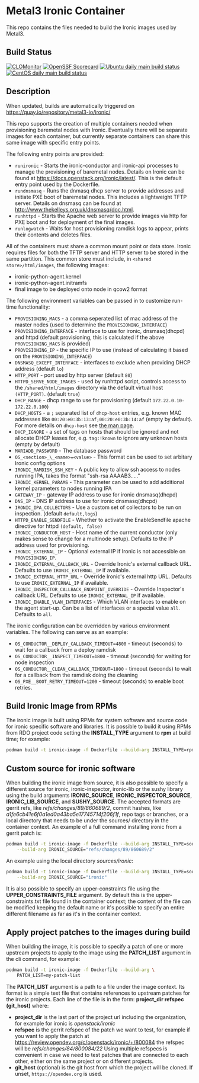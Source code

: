 # Metal3 Ironic Container

This repo contains the files needed to build the Ironic images used by Metal3.

## Build Status

[![CLOMonitor](https://img.shields.io/endpoint?url=https://clomonitor.io/api/projects/cncf/metal3-io/badge)](https://clomonitor.io/projects/cncf/metal3-io)
[![OpenSSF Scorecard](https://api.securityscorecards.dev/projects/github.com/metal3-io/ironic-image/badge)](https://securityscorecards.dev/viewer/?uri=github.com/metal3-io/ironic-image)
[![Ubuntu daily main build status](https://jenkins.nordix.org/buildStatus/icon?job=metal3_daily_main_integration_test_ubuntu&subject=Ubuntu%20daily%20main)](https://jenkins.nordix.org/view/Metal3/job/metal3_daily_main_integration_test_ubuntu/)
[![CentOS daily main build status](https://jenkins.nordix.org/buildStatus/icon?job=metal3_daily_main_integration_test_centos&subject=CentOS%20daily%20main)](https://jenkins.nordix.org/view/Metal3/job/metal3_daily_main_integration_test_centos/)

## Description

When updated, builds are automatically triggered on
<https://quay.io/repository/metal3-io/ironic/>

This repo supports the creation of multiple containers needed when provisioning
baremetal nodes with Ironic. Eventually there will be separate images for each
container, but currently separate containers can share this same image with
specific entry points.

The following entry points are provided:

- `runironic` - Starts the ironic-conductor and ironic-api processes to manage
   the provisioning of baremetal nodes.  Details on Ironic can be found at
   <https://docs.openstack.org/ironic/latest/>.  This is the default entry point
   used by the Dockerfile.
- `rundnsmasq` - Runs the dnmasq dhcp server to provide addresses and initiate
   PXE boot of baremetal nodes.  This includes a lightweight TFTP server.
   Details on dnsmasq can be found at
   <http://www.thekelleys.org.uk/dnsmasq/doc.html>.
- `runhttpd` - Starts the Apache web server to provide images via http for PXE
   boot and for deployment of the final images.
- `runlogwatch` - Waits for host provisioning ramdisk logs to appear, prints
   their contents and deletes files.

All of the containers must share a common mount point or data store.  Ironic
requires files for both the TFTP server and HTTP server to be stored in the same
partition.  This common store must include, in `<shared store>/html/images`,
the following images:

- ironic-python-agent.kernel
- ironic-python-agent.initramfs
- final image to be deployed onto node in qcow2 format

The following environment variables can be passed in to customize run-time
functionality:

- `PROVISIONING_MACS` - a comma seperated list of mac address of the master
   nodes (used to determine the `PROVISIONING_INTERFACE`)
- `PROVISIONING_INTERFACE` - interface to use for ironic, dnsmasq(dhcpd) and
   httpd (default provisioning, this is calculated if the above
   `PROVISIONING_MACS` is provided)
- `PROVISIONING_IP` - the specific IP to use (instead of calculating it based on
  the `PROVISIONING_INTERFACE`)
- `DNSMASQ_EXCEPT_INTERFACE` - interfaces to exclude when providing DHCP address
  (default `lo`)
- `HTTP_PORT` - port used by http server (default `80`)
- `HTTPD_SERVE_NODE_IMAGES` - used by runhttpd script, controls access
   to the `/shared/html/images` directory via the default virtual host
   `(HTTP_PORT)`.  (default `true`)
- `DHCP_RANGE` - dhcp range to use for provisioning (default
   `172.22.0.10-172.22.0.100`)
- `DHCP_HOSTS` - a `;` separated list of `dhcp-host` entries, e.g. known MAC
   addresses like `00:20:e0:3b:13:af;00:20:e0:3b:14:af` (empty by default). For
   more details on `dhcp-host` see
   [the man page](https://thekelleys.org.uk/dnsmasq/docs/dnsmasq-man.html).
- `DHCP_IGNORE` - a set of tags on hosts that should be ignored and not allocate
   DHCP leases for, e.g. `tag:!known` to ignore any unknown hosts (empty by
   default)
- `MARIADB_PASSWORD` - The database password
- `OS_<section>_\_<name>=<value>` - This format can be used to set arbitary
   Ironic config options
- `IRONIC_RAMDISK_SSH_KEY` - A public key to allow ssh access to nodes running
   IPA, takes the format "ssh-rsa AAAAB3....."
- `IRONIC_KERNEL_PARAMS` - This parameter can be used to add additional kernel
   parameters to nodes running IPA
- `GATEWAY_IP` - gateway IP address to use for ironic dnsmasq(dhcpd)
- `DNS_IP` - DNS IP address to use for ironic dnsmasq(dhcpd)
- `IRONIC_IPA_COLLECTORS` - Use a custom set of collectors to be run on
   inspection. (default `default,logs`)
- `HTTPD_ENABLE_SENDFILE` - Whether to activate the EnableSendfile apache
   directive for httpd `(default, false)`
- `IRONIC_CONDUCTOR_HOST` - Host name of the current conductor (only makes
   sense to change for a multinode setup). Defaults to the IP address used
   for provisioning.
- `IRONIC_EXTERNAL_IP` - Optional external IP if Ironic is not accessible on
  `PROVISIONING_IP`.
- `IRONIC_EXTERNAL_CALLBACK_URL` - Override Ironic's external callback URL.
  Defaults to use `IRONIC_EXTERNAL_IP` if available.
- `IRONIC_EXTERNAL_HTTP_URL` - Override Ironic's external http URL. Defaults to
  use `IRONIC_EXTERNAL_IP` if available.
- `IRONIC_INSPECTOR_CALLBACK_ENDPOINT_OVERRIDE` - Override Inspector's callback
  URL. Defaults to use `IRONIC_EXTERNAL_IP` if available.
- `IRONIC_ENABLE_VLAN_INTERFACES` - Which VLAN interfaces to enable on the
  agent start-up. Can be a list of interfaces or a special value `all`.
  Defaults to `all`.

The ironic configuration can be overridden by various environment variables.
The following can serve as an example:

- `OS_CONDUCTOR__DEPLOY_CALLBACK_TIMEOUT=4800` - timeout (seconds) to wait for
   a callback from a deploy ramdisk
- `OS_CONDUCTOR__INSPECT_TIMEOUT=1800` - timeout (seconds) for waiting for node
   inspection
- `OS_CONDUCTOR__CLEAN_CALLBACK_TIMEOUT=1800` - timeout (seconds) to wait for a
   callback from the ramdisk doing the cleaning
- `OS_PXE__BOOT_RETRY_TIMEOUT=1200` - timeout (seconds) to enable boot retries.

## Build Ironic Image from RPMs

The ironic image is built using RPMs for system software and source
code for ironic specific software and libraries.
It is possible to build it using RPMs from RDO project code setting the **INSTALL_TYPE**
argument to **rpm** at build time; for example:

```bash
podman build -t ironic-image -f Dockerfile --build-arg INSTALL_TYPE=rpm
```

## Custom source for ironic software

When building the ironic image from source, it is also possible to specify a
different source for ironic, ironic-inspector, ironic-lib or the sushy library
using the build arguments **IRONIC_SOURCE**, **IRONIC_INSPECTOR_SOURCE**,
**IRONIC_LIB_SOURCE**, and **SUSHY_SOURCE**.
The accepted formats are gerrit refs, like _refs/changes/89/860689/2_,
commit hashes, like _a1fe6cb41e6f0a1ed0a43ba5e17745714f206f1f_,
repo tags or branches, or a local directory that needs to be under the
sources/ directory in the container context.
An example of a full command installing ironic from a gerrit patch is:

```bash
podman build -t ironic-image -f Dockerfile --build-arg INSTALL_TYPE=source \
    --build-arg IRONIC_SOURCE="refs/changes/89/860689/2"
```

An example using the local directory _sources/ironic_:

```bash
podman build -t ironic-image -f Dockerfile --build-arg INSTALL_TYPE=source \
    --build-arg IRONIC_SOURCE="ironic"
```

It is also possible to specify an upper-constraints file using the
**UPPER_CONSTRAINTS_FILE** argument. By default this is the upper-constraints.txt
file found in the container context; the content of the file can be modified
keeping the default name or it's possible to specify an entire different
filename as far as it's in the container context.

## Apply project patches to the images during build

When building the image, it is possible to specify a patch of one or more
upstream projects to apply to the image using the **PATCH_LIST** argument in
the cli command, for example:

```bash
podman build -t ironic-image -f Dockerfile --build-arg \
    PATCH_LIST=my-patch-list
```

The **PATCH_LIST** argument is a path to a file under the image context.
Its format is a simple text file that contains references to upstream patches
for the ironic projects.
Each line of the file is in the form:
    **project_dir refspec (git_host)**
where:

- **project_dir** is the last part of the project url including the
  organization, for example for ironic is _openstack/ironic_
- **refspec** is the gerrit refspec of the patch we want to test, for example if
  you want to apply the patch at
  <https://review.opendev.org/c/openstack/ironic/+/800084>
  the refspec will be _refs/changes/84/800084/22_
  Using multiple refspecs is convenient in case we need to test patches that
  are connected to each other, either on the same project or on different
  projects.
- **git_host** (optional) is the git host from which the project will be cloned.
  If unset, `https://opendev.org` is used.
